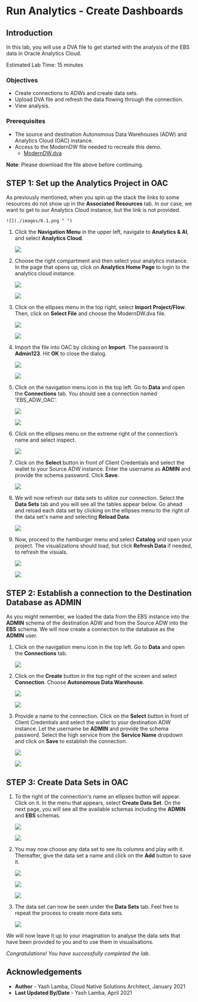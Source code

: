 # Run Analytics - Create Dashboards

## Introduction

In this lab, you will use a DVA file to get started with the analysis of the EBS data in Oracle Analytics Cloud.

Estimated Lab Time: 15 minutes

### Objectives

- Create connections to ADWs and create data sets.
- Upload DVA file and refresh the data flowing through the connection.
- View analysis.

### Prerequisites

- The source and destination Autonomous Data Warehouses (ADW) and Analytics Cloud (OAC) instance.
- Access to the ModernDW file needed to recreate this demo.
    - [ModernDW.dva](https://objectstorage.us-ashburn-1.oraclecloud.com/p/_DhuXYUewHtA48gaEaBEZSH-L7MjSe309RqyHDTgActtB9hVZeDSJc1KGqWs3KKC/n/c4u03/b/data-management-library-files/o/modern-data-warehouse/ModernDW.dva)

**Note**: Please download the file above before continuing.

## **STEP 1:** Set up the Analytics Project in OAC

As previously mentioned, when you spin up the stack the links to some resources do not show up in the **Associated Resources** tab. In our case, we want to get to our Analytics Cloud instance, but the link is not provided.

    ![](./images/6.1.png " ")

1. Click the **Navigation Menu** in the upper left, navigate to **Analytics & AI**, and select **Analytics Cloud**.

	![](https://raw.githubusercontent.com/oracle/learning-library/master/common/images/console/analytics-oac.png " ")

2. Choose the right compartment and then select your analytics instance. In the page that opens up, click on **Analytics Home Page** to login to the analytics cloud instance.

    ![](./images/6.3.png " ")

    ![](./images/6.4.png " ")

3. Click on the ellipses menu in the top right, select **Import Project/Flow**. Then, click on **Select File** and choose the ModernDW.dva file.

    ![](./images/6.5.png " ")

    ![](./images/6.6.png " ")

4.  Import the file into OAC by clicking on **Import**. The password is **Admin123**. Hit **OK** to close the dialog.

    ![](./images/6.7.png " ")

    ![](./images/6.8.png " ")

5. Click on the navigation menu icon in the top left. Go to **Data** and open the **Connections** tab. You should see a connection named 'EBS\_ADW\_OAC'.

    ![](./images/6.9.png " ")

    ![](./images/6.10.png " ")

6. Click on the ellipses menu on the extreme right of the connection’s name and select inspect.

     ![](./images/6.11.png " ")

7. Click on the **Select** button in front of Client Credentials and select the wallet to your Source ADW instance. Enter the username as **ADMIN** and provide the schema password. Click **Save**.

    ![](./images/6.12.png " ")

8. We will now refresh our data sets to utilize our connection. Select the **Data Sets** tab and you will see all the tables appear below. Go ahead and reload each data set by clicking on the ellipses menu to the right of the data set's name and selecting **Reload Data**.

    ![](./images/6.13.png " ")

9. Now, proceed to the hamburger menu and select **Catalog** and open your project. The visualizations should load, but click **Refresh Data** if needed, to refresh the visuals.

    ![](./images/6.14.png " ")

    ![](./images/6.15.png " ")

## **STEP 2:** Establish a connection to the Destination Database as ADMIN

As you might remember, we loaded the data from the EBS instance into the **ADMIN** schema of the destination ADW and from the Source ADW into the **EBS** schema. We will now create a connection to the database as the **ADMIN** user.

1. Click on the navigation menu icon in the top left. Go to **Data** and open the **Connections** tab.

    ![](./images/6.9.png " ")

2. Click on the **Create** button in the top right of the screen and select **Connection**. Choose **Autonomous Data Warehouse**.

    ![](./images/6.16.png " ")

    ![](./images/6.17.png " ")

3. Provide a name to the connection. Click on the **Select** button in front of Client Credentials and select the wallet to your destination ADW instance. Let the username be **ADMIN** and provide the schema password. Select the high service from the **Service Name** dropdown and click on **Save** to establish the connection.

    ![](./images/6.18.png " ")

    ![](./images/6.19.png " ")

## **STEP 3:** Create Data Sets in OAC

1. To the right of the connection's name an ellipses button will appear. Click on it. In the menu that appears, select **Create Data Set**. On the next page, you will see all the available schemas including the **ADMIN** and **EBS** schemas.

    ![](./images/6.20.png " ")

    ![](./images/6.21.png " ")

2. You may now choose any data set to see its columns and play with it. Thereafter, give the data set a name and click on the **Add** button to save it.

    ![](./images/6.22.png " ")

    ![](./images/6.23.png " ")

    ![](./images/6.24.png " ")

3. The data set can now be seen under the **Data Sets** tab. Feel free to repeat the process to create more data sets.

    ![](./images/6.25.png " ")

We will now leave it up to your imagination to analyse the data sets that have been provided to you and to use them in visualisations.

*Congratulations! You have successfully completed the lab*.

## Acknowledgements
- **Author** - Yash Lamba, Cloud Native Solutions Architect, January 2021
- **Last Updated By/Date** - Yash Lamba, April 2021
